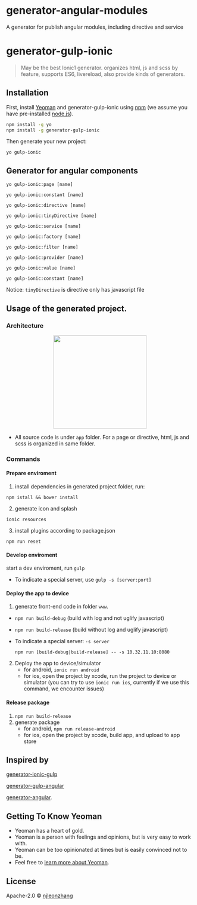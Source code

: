 # generator-angular-modules
A generator for publish angular modules, including directive and service


# generator-gulp-ionic

> May be the best Ionic1 generator. organizes html, js and scss by feature, supports ES6, livereload, also provide kinds of generators.

## Installation
First, install [Yeoman](http://yeoman.io) and generator-gulp-ionic using  [npm](https://www.npmjs.com/) (we assume you have pre-installed [node.js](https://nodejs.org/)).

```bash
npm install -g yo
npm install -g generator-gulp-ionic
```

Then generate your new project:

```
yo gulp-ionic
```

## Generator for angular components
`yo gulp-ionic:page [name]`

`yo gulp-ionic:constant [name]`

`yo gulp-ionic:directive [name]`

`yo gulp-ionic:tinyDirective [name]`

`yo gulp-ionic:service [name]`

`yo gulp-ionic:factory [name]`

`yo gulp-ionic:filter [name]`

`yo gulp-ionic:provider [name]`

`yo gulp-ionic:value [name]`

`yo gulp-ionic:constant [name]`

Notice: `tinyDirective` is directive only has javascript file

## Usage of the generated project.

### Architecture

<div style="text-align: center">
<img src="/assets/architecture.png" width="250">
</div>

* All source code is under `app` folder.
For a page or directive, html, js and scss is organized in same folder.

### Commands

#### Prepare enviroment
1. install dependencies
in generated project folder, run:

 `npm istall && bower install`

2. generate icon and splash

 `ionic resources`

3. install plugins according to package.json

 `npm run reset`

#### Develop enviroment
start a dev enviroment, run `gulp`
* To indicate a special server, use `gulp -s [server:port]`

#### Deploy the app to device
1. generate front-end code in folder `www`.

  * `npm run build-debug` (build with log and not uglify javascript)

  * `npm run build-release` (build without log and uglify javascript)

  * To indicate a special server:  `-s server`

    `npm run [build-debug|build-release] -- -s 10.32.11.10:8080`

2. Deploy the app to device/simulator
    * for android, `ionic run android`
    * for ios, open the project by xcode, run the project to device or simulator (you can try to use `ionic run ios`, currently if we use this command, we encounter issues)

#### Release package
1. `npm run build-release`
2. generate package
    * for android, `npm run release-android`
    * for ios, open the project by xcode, build app, and upload to app store

## Inspired by
 [generator-ionic-gulp](https://github.com/tmaximini/generator-ionic-gulp#readme)  

 [generator-gulp-angular](https://github.com/Swiip/generator-gulp-angular)

 [generator-angular](https://github.com/yeoman/generator-angular).

## Getting To Know Yeoman

 * Yeoman has a heart of gold.
 * Yeoman is a person with feelings and opinions, but is very easy to work with.
 * Yeoman can be too opinionated at times but is easily convinced not to be.
 * Feel free to [learn more about Yeoman](http://yeoman.io/).

## License

Apache-2.0 © [njleonzhang](https://github.com/njleonzhang)
